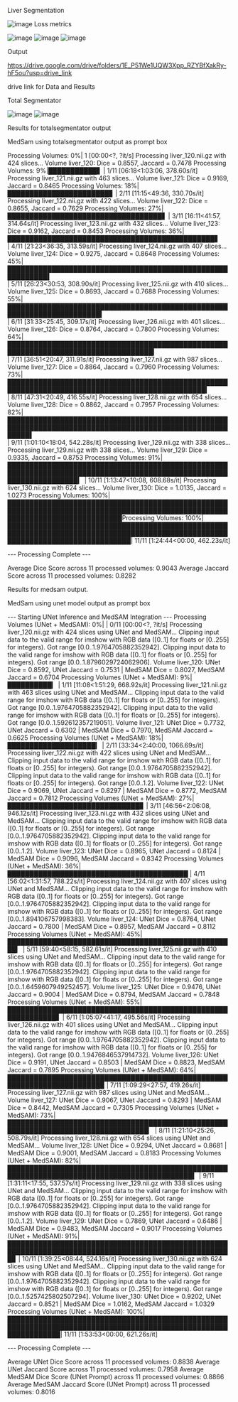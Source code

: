 Liver Segmentation

![image](https://github.com/user-attachments/assets/9cffe66e-acfb-4cc8-b31c-1d89bff5b856)
Loss metrics

![image](https://github.com/user-attachments/assets/a68e0f84-3779-4a03-8e02-98545c26fa13)
![image](https://github.com/user-attachments/assets/fd67759c-3686-42c9-94d5-fd18c2027559)
![image](https://github.com/user-attachments/assets/57af84bf-35ca-41bc-a2ec-e27d6da5dfb3)

Output

https://drive.google.com/drive/folders/1E_P51We1UQW3Xpp_RZYBfXakRy-hF5ou?usp=drive_link

drive link for Data and Results

Total Segmentator

![image](https://github.com/user-attachments/assets/cdde7558-7579-44e0-90f1-3af254a6c325)
![image](https://github.com/user-attachments/assets/a03c0b79-a628-4f81-ae7d-224600360b64)

Results for totalsegmentator output

MedSam using totalsegmentator output as prompt box

Processing Volumes:   0%|                                                                                                                              1 [00:00<?, ?it/s]
Processing liver_120.nii.gz with 424 slices...
   Volume liver_120: Dice = 0.8557, Jaccard = 0.7478
Processing Volumes:   9%|███████████▋                                                                                                                     | 1/11 [06:18<1:03:06, 378.60s/it]
Processing liver_121.nii.gz with 463 slices...
   Volume liver_121: Dice = 0.9169, Jaccard = 0.8465
Processing Volumes:  18%|███████████████████████▊                                                                                                           | 2/11 [11:15<49:36, 330.70s/it]
Processing liver_122.nii.gz with 422 slices...
   Volume liver_122: Dice = 0.8655, Jaccard = 0.7629
Processing Volumes:  27%|███████████████████████████████████▋                                                                                               | 3/11 [16:11<41:57, 314.64s/it]
Processing liver_123.nii.gz with 432 slices...
   Volume liver_123: Dice = 0.9162, Jaccard = 0.8453
Processing Volumes:  36%|███████████████████████████████████████████████▋                                                                              
     | 4/11 [21:23<36:35, 313.59s/it]
Processing liver_124.nii.gz with 407 slices...
   Volume liver_124: Dice = 0.9275, Jaccard = 0.8648
Processing Volumes:  45%|███████████████████████████████████████████████████████████▌                                                                  
     | 5/11 [26:23<30:53, 308.90s/it]
Processing liver_125.nii.gz with 410 slices...
   Volume liver_125: Dice = 0.8693, Jaccard = 0.7688
Processing Volumes:  55%|███████████████████████████████████████████████████████████████████████▍                                                      
     | 6/11 [31:33<25:45, 309.17s/it]
Processing liver_126.nii.gz with 401 slices...
   Volume liver_126: Dice = 0.8764, Jaccard = 0.7800
Processing Volumes:  64%|███████████████████████████████████████████████████████████████████████████████████▎                                          
     | 7/11 [36:51<20:47, 311.91s/it]
Processing liver_127.nii.gz with 987 slices...
   Volume liver_127: Dice = 0.8864, Jaccard = 0.7960
Processing Volumes:  73%|███████████████████████████████████████████████████████████████████████████████████████████████▎                              
     | 8/11 [47:31<20:49, 416.55s/it]
Processing liver_128.nii.gz with 654 slices...
   Volume liver_128: Dice = 0.8862, Jaccard = 0.7957
Processing Volumes:  82%|█████████████████████████████████████████████████████████████████████████████████████████████████████████▌                    
   | 9/11 [1:01:10<18:04, 542.28s/it]
Processing liver_129.nii.gz with 338 slices...
Processing liver_129.nii.gz with 338 slices...
   Volume liver_129: Dice = 0.9335, Jaccard = 0.8753
Processing Volumes:  91%|████████████████████████████████████████████████████████████████████████████████████████████████████████████████████▎           | 10/11 [1:13:47<10:08, 608.68s/it]
Processing liver_130.nii.gz with 624 slices...
   Volume liver_130: Dice = 1.0135, Jaccard = 1.0273
Processing Volumes: 100%|██████████████████████████████████████████████████████████████████████████████████████████████████████████████████████████████Processing Volumes: 100%|████████████████████████████████████████████████████████████████████████████████████████████████████████████████████████████████| 11/11 [1:24:44<00:00, 462.23s/it]

--- Processing Complete ---

Average Dice Score across 11 processed volumes: 0.9043
Average Jaccard Score across 11 processed volumes: 0.8282

Results for medsam output.

MedSam using unet model output as prompt box

--- Starting UNet Inference and MedSAM Integration ---
Processing Volumes (UNet + MedSAM):   0%|                                                                                                                            | 0/11 [00:00<?, ?it/s] 
Processing liver_120.nii.gz with 424 slices using UNet and MedSAM...
Clipping input data to the valid range for imshow with RGB data ([0..1] for floats or [0..255] for integers). Got range [0.0..1.9764705882352942].
Clipping input data to the valid range for imshow with RGB data ([0..1] for floats or [0..255] for integers). Got range [0.0..1.8796029724062906].
   Volume liver_120: UNet Dice = 0.8592, UNet Jaccard = 0.7531 | MedSAM Dice = 0.8027, MedSAM Jaccard = 0.6704
Processing Volumes (UNet + MedSAM):   9%|██████████▎                                                                                                      | 1/11 [11:08<1:51:29, 668.92s/it]
Processing liver_121.nii.gz with 463 slices using UNet and MedSAM...
Clipping input data to the valid range for imshow with RGB data ([0..1] for floats or [0..255] for integers). Got range [0.0..1.9764705882352942].
Clipping input data to the valid range for imshow with RGB data ([0..1] for floats or [0..255] for integers). Got range [0.0..1.592612357219051].
   Volume liver_121: UNet Dice = 0.7732, UNet Jaccard = 0.6302 | MedSAM Dice = 0.7970, MedSAM Jaccard = 0.6625
Processing Volumes (UNet + MedSAM):  18%|████████████████████▎                                                                                           | 2/11 [33:34<2:40:00, 1066.69s/it]
Processing liver_122.nii.gz with 422 slices using UNet and MedSAM...
Clipping input data to the valid range for imshow with RGB data ([0..1] for floats or [0..255] for integers). Got range [0.0..1.9764705882352942].
Clipping input data to the valid range for imshow with RGB data ([0..1] for floats or [0..255] for integers). Got range [0.0..1.2].
   Volume liver_122: UNet Dice = 0.9069, UNet Jaccard = 0.8297 | MedSAM Dice = 0.8772, MedSAM Jaccard = 0.7812
Processing Volumes (UNet + MedSAM):  27%|██████████████████████████████▊                                                                                  | 3/11 [46:56<2:06:08, 946.12s/it]
Processing liver_123.nii.gz with 432 slices using UNet and MedSAM...
Clipping input data to the valid range for imshow with RGB data ([0..1] for floats or [0..255] for integers). Got range [0.0..1.9764705882352942].
Clipping input data to the valid range for imshow with RGB data ([0..1] for floats or [0..255] for integers). Got range [0.0..1.2].
   Volume liver_123: UNet Dice = 0.8965, UNet Jaccard = 0.8124 | MedSAM Dice = 0.9096, MedSAM Jaccard = 0.8342
Processing Volumes (UNet + MedSAM):  36%|█████████████████████████████████████████                                                                        | 4/11 [56:02<1:31:57, 788.22s/it]
Processing liver_124.nii.gz with 407 slices using UNet and MedSAM...
Clipping input data to the valid range for imshow with RGB data ([0..1] for floats or [0..255] for integers). Got range [0.0..1.9764705882352942].
Clipping input data to the valid range for imshow with RGB data ([0..1] for floats or [0..255] for integers). Got range [0.0..1.894106757998383].
   Volume liver_124: UNet Dice = 0.8764, UNet Jaccard = 0.7800 | MedSAM Dice = 0.8957, MedSAM Jaccard = 0.8112
Processing Volumes (UNet + MedSAM):  45%|████████████████████████████████████████████████████▎                                                              | 5/11 [59:40<58:15, 582.61s/it]
Processing liver_125.nii.gz with 410 slices using UNet and MedSAM...
Clipping input data to the valid range for imshow with RGB data ([0..1] for floats or [0..255] for integers). Got range [0.0..1.9764705882352942].
Clipping input data to the valid range for imshow with RGB data ([0..1] for floats or [0..255] for integers). Got range [0.0..1.6459607949252457].
   Volume liver_125: UNet Dice = 0.9476, UNet Jaccard = 0.9004 | MedSAM Dice = 0.8794, MedSAM Jaccard = 0.7848
Processing Volumes (UNet + MedSAM):  55%|█████████████████████████████████████████████████████████████▋                                                   | 6/11 [1:05:07<41:17, 495.56s/it]
Processing liver_126.nii.gz with 401 slices using UNet and MedSAM...
Clipping input data to the valid range for imshow with RGB data ([0..1] for floats or [0..255] for integers). Got range [0.0..1.9764705882352942].
Clipping input data to the valid range for imshow with RGB data ([0..1] for floats or [0..255] for integers). Got range [0.0..1.9476846537914732].
   Volume liver_126: UNet Dice = 0.9191, UNet Jaccard = 0.8503 | MedSAM Dice = 0.8823, MedSAM Jaccard = 0.7895
Processing Volumes (UNet + MedSAM):  64%|███████████████████████████████████████████████████████████████████████▉                                         | 7/11 [1:09:29<27:57, 419.26s/it]
Processing liver_127.nii.gz with 987 slices using UNet and MedSAM...
   Volume liver_127: UNet Dice = 0.9067, UNet Jaccard = 0.8293 | MedSAM Dice = 0.8442, MedSAM Jaccard = 0.7305
Processing Volumes (UNet + MedSAM):  73%|██████████████████████████████████████████████████████████████████████████████████▏                              | 8/11 [1:21:10<25:26, 508.79s/it]
Processing liver_128.nii.gz with 654 slices using UNet and MedSAM...
   Volume liver_128: UNet Dice = 0.9294, UNet Jaccard = 0.8681 | MedSAM Dice = 0.9001, MedSAM Jaccard = 0.8183
Processing Volumes (UNet + MedSAM):  82%|████████████████████████████████████████████████████████████████████████████████████████████▍                    | 9/11 [1:31:11<17:55, 537.57s/it]
Processing liver_129.nii.gz with 338 slices using UNet and MedSAM...
Clipping input data to the valid range for imshow with RGB data ([0..1] for floats or [0..255] for integers). Got range [0.0..1.9764705882352942].
Clipping input data to the valid range for imshow with RGB data ([0..1] for floats or [0..255] for integers). Got range [0.0..1.2].
   Volume liver_129: UNet Dice = 0.7869, UNet Jaccard = 0.6486 | MedSAM Dice = 0.9483, MedSAM Jaccard = 0.9017
Processing Volumes (UNet + MedSAM):  91%|█████████████████████████████████████████████████████████████████████████████████████████████████████▊          | 10/11 [1:39:25<08:44, 524.16s/it]
Processing liver_130.nii.gz with 624 slices using UNet and MedSAM...
Clipping input data to the valid range for imshow with RGB data ([0..1] for floats or [0..255] for integers). Got range [0.0..1.9764705882352942].
Clipping input data to the valid range for imshow with RGB data ([0..1] for floats or [0..255] for integers). Got range [0.0..1.5257425802507294].
   Volume liver_130: UNet Dice = 0.9202, UNet Jaccard = 0.8521 | MedSAM Dice = 1.0162, MedSAM Jaccard = 1.0329
Processing Volumes (UNet + MedSAM): 100%|████████████████████████████████████████████████████████████████████████████████████████████████████████████████| 11/11 [1:53:53<00:00, 621.26s/it]

--- Processing Complete ---

Average UNet Dice Score across 11 processed volumes: 0.8838
Average UNet Jaccard Score across 11 processed volumes: 0.7958
Average MedSAM Dice Score (UNet Prompt) across 11 processed volumes: 0.8866
Average MedSAM Jaccard Score (UNet Prompt) across 11 processed volumes: 0.8016
